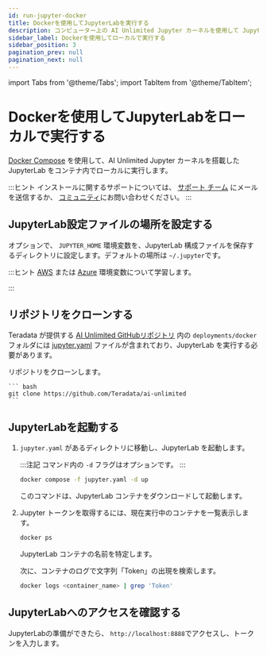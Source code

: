 ```yaml
---
id: run-jupyter-docker
title: Dockerを使用してJupyterLabを実行する
description: コンピューター上の AI Unlimited Jupyter カーネルを使用して JupyterLab を実行する方法を学びます。
sidebar_label: Dockerを使用してローカルで実行する
sidebar_position: 3
pagination_prev: null
pagination_next: null
---
```


import Tabs from '@theme/Tabs';
import TabItem from '@theme/TabItem';


# Dockerを使用してJupyterLabをローカルで実行する

[Docker Compose](https://docs.docker.com/compose/) を使用して、AI Unlimited Jupyter カーネルを搭載した JupyterLab をコンテナ内でローカルに実行します。

:::ヒント
インストールに関するサポートについては、 <a href="mailto:aiunlimited.support@Teradata.com">サポート チーム</a> にメールを送信するか、 [コミュニティ](https://support.teradata.com/community?id=community_forum&sys_id=b0aba91597c329d0e6d2bd8c1253affa)にお問い合わせください。
:::


## JupyterLab設定ファイルの場所を設定する

オプションで、 `JUPYTER_HOME` 環境変数を、JupyterLab 構成ファイルを保存するディレクトリに設定します。デフォルトの場所は `~/.jupyter`です。

:::ヒント [AWS](https://docs.aws.amazon.com/sdkref/latest/guide/environment-variables.html) または [Azure](https://github.com/paulbouwer/terraform-azure-quickstarts-samples/blob/master/README.md#azure-authentication) 環境変数について学習します。

:::


## リポジトリをクローンする

Teradata が提供する [AI Unlimited GitHubリポジトリ](https://github.com/Teradata/ai-unlimited) 内の `deployments/docker` フォルダには [jupyter.yaml](https://github.com/Teradata/ai-unlimited/blob/develop/deployments/docker/jupyter.yaml) ファイルが含まれており、JupyterLab を実行する必要があります。 

リポジトリをクローンします。

    ``` bash
    git clone https://github.com/Teradata/ai-unlimited
	```


## JupyterLabを起動する

1. `jupyter.yaml` があるディレクトリに移動し、JupyterLab を起動します。

   :::注記
	コマンド内の `-d` フラグはオプションです。
	:::

  	```bash title="Run the Docker Compose file in the background "
	docker compose -f jupyter.yaml -d up 
	```
	このコマンドは、JupyterLab コンテナをダウンロードして起動します。

2. Jupyter トークンを取得するには、現在実行中のコンテナを一覧表示します。

	```bash
	docker ps 
	```

	JupyterLab コンテナの名前を特定します。

	次に、コンテナのログで文字列「Token」の出現を検索します。

	```bash
	docker logs <container_name> | grep 'Token'
	```


## JupyterLabへのアクセスを確認する

JupyterLabの準備ができたら、 `http://localhost:8888`でアクセスし、トークンを入力します。 



